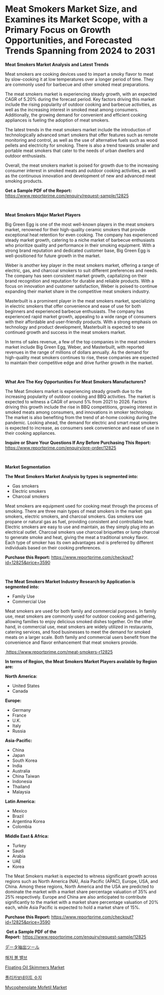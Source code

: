 <p><h1>Meat Smokers Market Size, and Examines its Market Scope, with a Primary Focus on Growth Opportunities, and Forecasted Trends Spanning from 2024 to 2031</h1></p><p><strong>Meat Smokers Market Analysis and Latest Trends</strong></p>
<p><p>Meat smokers are cooking devices used to impart a smoky flavor to meat by slow-cooking it at low temperatures over a longer period of time. They are commonly used for barbecue and other smoked meat preparations.</p><p>The meat smokers market is experiencing steady growth, with an expected CAGR of 5.20% during the forecast period. Key factors driving this market include the rising popularity of outdoor cooking and barbecue activities, as well as the increasing interest in smoked meat among consumers. Additionally, the growing demand for convenient and efficient cooking appliances is fueling the adoption of meat smokers.</p><p>The latest trends in the meat smokers market include the introduction of technologically advanced smart smokers that offer features such as remote monitoring and control, as well as the use of alternative fuels such as wood pellets and electricity for smoking. There is also a trend towards smaller and portable meat smokers that cater to the needs of urban dwellers and outdoor enthusiasts.</p><p>Overall, the meat smokers market is poised for growth due to the increasing consumer interest in smoked meats and outdoor cooking activities, as well as the continuous innovation and development of new and advanced meat smoking products.</p></p>
<p><strong>Get a Sample PDF of the Report:&nbsp;</strong> <a href="https://www.reportprime.com/enquiry/request-sample/12825">https://www.reportprime.com/enquiry/request-sample/12825</a></p>
<p>&nbsp;</p>
<p><strong>Meat Smokers Major Market Players</strong></p>
<p><p>Big Green Egg is one of the most well-known players in the meat smokers market, renowned for their high-quality ceramic smokers that provide exceptional heat retention for even cooking. The company has experienced steady market growth, catering to a niche market of barbecue enthusiasts who prioritize quality and performance in their smoking equipment. With a strong brand reputation and dedicated customer base, Big Green Egg is well-positioned for future growth in the market.</p><p>Weber is another key player in the meat smokers market, offering a range of electric, gas, and charcoal smokers to suit different preferences and needs. The company has seen consistent market growth, capitalizing on their brand recognition and reputation for durable and reliable products. With a focus on innovation and customer satisfaction, Weber is poised to continue expanding their market share in the competitive meat smokers industry.</p><p>Masterbuilt is a prominent player in the meat smokers market, specializing in electric smokers that offer convenience and ease of use for both beginners and experienced barbecue enthusiasts. The company has experienced rapid market growth, appealing to a wide range of consumers with their affordable and user-friendly products. With a strong emphasis on technology and product development, Masterbuilt is expected to see continued growth and success in the meat smokers market.</p><p>In terms of sales revenue, a few of the top companies in the meat smokers market include Big Green Egg, Weber, and Masterbuilt, with reported revenues in the range of millions of dollars annually. As the demand for high-quality meat smokers continues to rise, these companies are expected to maintain their competitive edge and drive further growth in the market.</p></p>
<p>&nbsp;</p>
<p><strong>What Are The Key Opportunities For Meat Smokers Manufacturers?</strong></p>
<p><p>The Meat Smokers market is experiencing steady growth due to the increasing popularity of outdoor cooking and BBQ activities. The market is expected to witness a CAGR of around 5% from 2021 to 2026. Factors driving this growth include the rise in BBQ competitions, growing interest in smoked meats among consumers, and innovations in smoker technology. The market is also benefiting from the trend of at-home cooking during the pandemic. Looking ahead, the demand for electric and smart meat smokers is expected to increase, as consumers seek convenience and ease of use in their cooking appliances.</p></p>
<p><strong>Inquire or Share Your Questions If Any Before Purchasing This Report:</strong> <a href="https://www.reportprime.com/enquiry/pre-order/12825">https://www.reportprime.com/enquiry/pre-order/12825</a></p>
<p>&nbsp;</p>
<p><strong>Market Segmentation</strong></p>
<p><strong>The Meat Smokers Market Analysis by types is segmented into:</strong></p>
<p><ul><li>Gas smokers</li><li>Electric smokers</li><li>Charcoal smokers</li></ul></p>
<p><p>Meat smokers are equipment used for cooking meat through the process of smoking. There are three main types of meat smokers in the market: gas smokers, electric smokers, and charcoal smokers. Gas smokers use propane or natural gas as fuel, providing consistent and controllable heat. Electric smokers are easy to use and maintain, as they simply plug into an electrical outlet. Charcoal smokers use charcoal briquettes or lump charcoal to generate smoke and heat, giving the meat a traditional smoky flavor. Each type of smoker has its own advantages and is preferred by different individuals based on their cooking preferences.</p></p>
<p><strong>Purchase this Report:&nbsp;</strong><a href="https://www.reportprime.com/checkout?id=12825&price=3590">https://www.reportprime.com/checkout?id=12825&price=3590</a></p>
<p>&nbsp;</p>
<p><strong>The Meat Smokers Market Industry Research by Application is segmented into:</strong></p>
<p><ul><li>Family Use</li><li>Commercial Use</li></ul></p>
<p><p>Meat smokers are used for both family and commercial purposes. In family use, meat smokers are commonly used for outdoor cooking and gathering, allowing families to enjoy delicious smoked dishes together. On the other hand, in commercial use, meat smokers are widely utilized in restaurants, catering services, and food businesses to meet the demand for smoked meats on a larger scale. Both family and commercial users benefit from the convenience and flavor enhancement that meat smokers provide.</p></p>
<p><a href="https://www.reportprime.com/meat-smokers-r12825">&nbsp;https://www.reportprime.com/meat-smokers-r12825</a></p>
<p><strong>In terms of Region, the Meat Smokers Market Players available by Region are:</strong></p>
<p>
    <p> <strong> North America: </strong>
        <ul>
            <li>United States</li>
            <li>Canada</li>
        </ul>
        </p> 
    <p> <strong> Europe: </strong>
        <ul>
            <li>Germany</li>
            <li>France</li>
            <li>U.K.</li>
            <li>Italy</li>
            <li>Russia</li>
        </ul>
        </p> 
    <p> <strong> Asia-Pacific: </strong>
        <ul>
            <li>China</li>
            <li>Japan</li>
            <li>South Korea</li>
            <li>India</li>
            <li>Australia</li>
            <li>China Taiwan</li>
            <li>Indonesia</li>
            <li>Thailand</li>
            <li>Malaysia</li>
        </ul>
        </p> 
    <p> <strong> Latin America: </strong>
        <ul>
            <li>Mexico</li>
            <li>Brazil</li>
            <li>Argentina Korea</li>
            <li>Colombia</li>
        </ul>
        </p> 
    <p> <strong> Middle East & Africa: </strong>
        <ul>
            <li>Turkey</li>
            <li>Saudi</li>
            <li>Arabia</li>
            <li>UAE</li>
            <li>Korea</li>
        </ul>
    </p>
    </p>
<p><p>The Meat Smokers market is expected to witness significant growth across regions such as North America (NA), Asia Pacific (APAC), Europe, USA, and China. Among these regions, North America and the USA are predicted to dominate the market with a market share percentage valuation of 35% and 25% respectively. Europe and China are also anticipated to contribute significantly to the market with a market share percentage valuation of 20% each, while Asia Pacific is expected to hold a market share of 15%.</p></p>
<p><strong>Purchase this Report: </strong><a href="https://www.reportprime.com/checkout?id=12825&price=3590">https://www.reportprime.com/checkout?id=12825&price=3590</a></p>
<p>&nbsp;<strong>Get a Sample PDF of the Report:&nbsp;&nbsp;</strong><a href="https://www.reportprime.com/enquiry/request-sample/12825">https://www.reportprime.com/enquiry/request-sample/12825</a></p>
<p><strong></strong></p>
<p><p><a href="https://medium.com/@jeromeboyer1970/%E3%83%87%E3%83%BC%E3%82%BF%E6%8A%BD%E5%87%BA%E3%83%84%E3%83%BC%E3%83%AB%E5%B8%82%E5%A0%B4%E3%81%AE%E8%A6%8F%E6%A8%A1%E3%81%AF-%E5%B9%B4%E9%96%93%E6%88%90%E9%95%B7%E7%8E%877-4-%E3%81%A7%E6%88%90%E9%95%B7%E3%81%97%E3%81%A6%E3%81%8A%E3%82%8A-%E3%81%93%E3%81%AE%E3%83%AC%E3%83%9D%E3%83%BC%E3%83%88%E3%81%A7%E3%81%AF2024%E5%B9%B4%E3%81%8B%E3%82%892031%E5%B9%B4%E3%81%BE%E3%81%A7%E3%81%AE%E3%82%BF%E3%82%A4%E3%83%97-%E3%82%A2%E3%83%97%E3%83%AA%E3%82%B1%E3%83%BC%E3%82%B7%E3%83%A7%E3%83%B3-%E6%88%90%E9%95%B7-%E4%BA%88%E6%B8%AC%E3%81%AB%E3%82%88%E3%82%8B%E5%88%86%E6%9E%90%E3%82%92%E7%B6%B2%E7%BE%85%E3%81%97%E3%81%A6%E3%81%84%E3%81%BE%E3%81%99-6fbf0aca487d">データ抽出ツール</a></p><p><a href="https://medium.com/@ronnyreilly2022/%EC%A0%84%EC%84%B8%EA%B3%84-%ED%95%B4%EC%A0%80-%EB%B3%BC-%EB%B0%B8%EB%B8%8C-%EC%8B%9C%EC%9E%A5-%EA%B7%9C%EB%AA%A8%EB%8A%94-%EC%97%B0%ED%8F%89%EA%B7%A0-%EC%84%B1%EC%9E%A5%EB%A5%A0-8-%EC%97%90-%EB%8F%84%EB%8B%AC%ED%95%A0-%EA%B2%83%EC%9C%BC%EB%A1%9C-%EC%98%88%EC%83%81%EB%90%98%EB%A9%B0-%EC%9D%B4-%EB%B3%B4%EA%B3%A0%EC%84%9C%EB%8A%94-2024%EB%85%84%EB%B6%80%ED%84%B0-2031%EB%85%84%EA%B9%8C%EC%A7%80%EC%9D%98-%EC%8B%9C%EC%9E%A5-%EC%84%B1%EC%9E%A5-%ED%8A%B8%EB%A0%8C%EB%93%9C-%EA%B8%B0%ED%9A%8C-%EB%B0%8F-%EC%98%88%EC%B8%A1%EC%9D%84-%EB%8B%A4%EB%A3%B9%EB%8B%88%EB%8B%A4-55d12b8bc89d">해저 볼 밸브</a></p><p><a href="https://github.com/WillieWoodard/Market-Research-Report-List-5/blob/main/floating-oil-skimmers-market.md">Floating Oil Skimmers Market</a></p><p><a href="https://github.com/wallacBahrtyinger567686/Market-Research-Report-List-2/blob/main/982389461919.md">폴리카보네이트 수지</a></p><p><a href="https://medium.com/@shirleygreene26/global-mycophenolate-mofetil-market-sector-types-applications-market-player-strategies-regional-37b245b227d6">Mycophenolate Mofetil Market</a></p></p>